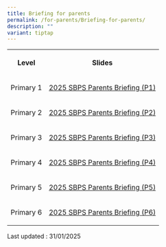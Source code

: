 ```yaml
---
title: Briefing for parents
permalink: /for-parents/Briefing-for-parents/
description: ""
variant: tiptap
---
```

<table style="minWidth: 50px">
<colgroup>
<col>
<col>
</colgroup>
<tbody>
<tr>
<th rowspan="1" colspan="1">
<p>Level</p>
</th>
<th rowspan="1" colspan="1">
<p>Slides</p>
</th>
</tr>
<tr>
<td rowspan="1" colspan="1">
<p>Primary 1</p>
</td>
<td rowspan="1" colspan="1">
<p><a href="/files/2025_SBPS_Parents_Briefing__P1_.pdf" rel="noopener nofollow" target="_blank">2025 SBPS Parents Briefing (P1)</a>
</p>
</td>
</tr>
<tr>
<td rowspan="1" colspan="1">
<p>Primary 2</p>
</td>
<td rowspan="1" colspan="1">
<p><a href="/files/2025_SBPS_Parents_Briefing__P2_.pdf" rel="noopener nofollow" target="_blank">2025 SBPS Parents Briefing (P2)</a>
</p>
</td>
</tr>
<tr>
<td rowspan="1" colspan="1">
<p>Primary 3</p>
</td>
<td rowspan="1" colspan="1">
<p><a href="/files/2025_SBPS_Parents_Briefing__P3__.pdf" rel="noopener nofollow" target="_blank">2025 SBPS Parents Briefing (P3)</a>
</p>
</td>
</tr>
<tr>
<td rowspan="1" colspan="1">
<p>Primary 4</p>
</td>
<td rowspan="1" colspan="1">
<p><a href="/files/2025_SBPS_Parents_Briefing__P4__.pdf" rel="noopener nofollow" target="_blank">2025 SBPS Parents Briefing (P4)</a>
</p>
</td>
</tr>
<tr>
<td rowspan="1" colspan="1">
<p>Primary 5</p>
</td>
<td rowspan="1" colspan="1">
<p><a href="/files/2025_SBPS_Parents_Briefing__P5_.pdf" rel="noopener nofollow" target="_blank">2025 SBPS Parents Briefing (P5)</a>
</p>
</td>
</tr>
<tr>
<td rowspan="1" colspan="1">
<p>Primary 6</p>
</td>
<td rowspan="1" colspan="1">
<p><a href="/files/2025_SBPS_Parents_Briefing__P6_.pdf" rel="noopener nofollow" target="_blank">2025 SBPS Parents Briefing (P6)</a>
</p>
</td>
</tr>
</tbody>
</table>
<p>Last updated : 31/01/2025</p>